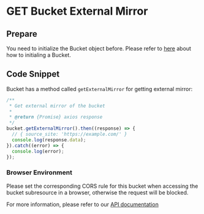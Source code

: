 # GET Bucket External Mirror

## Prepare

You need to initialize the Bucket object before. Please refer to [here](./initialize_config_and_qingstor.md) about how to initialing a Bucket.

## Code Snippet

Bucket has a method called `getExternalMirror` for getting external mirror:

```javascript
/**
 * Get external mirror of the bucket
 *
 * @return {Promise} axios response
 */
bucket.getExternalMirror().then((response) => {
  // { source_site: 'https://example.com/' }
  console.log(response.data);
}).catch((error) => {
  console.log(error);
});
```

### Browser Environment
Please set the corresponding CORS rule for this bucket when accessing the bucket subresource in a browser, otherwise the request will be blocked.

For more information, please refer to our [API documentation](https://docsv3.qingcloud.com/storage/object-storage/api/bucket/external_mirror/get_external_mirror/)

